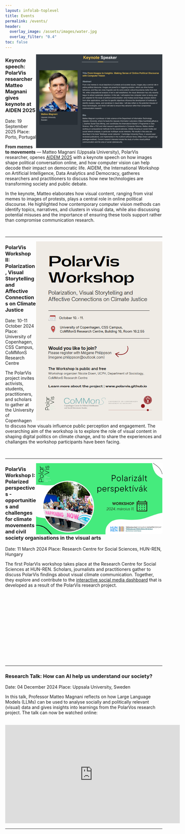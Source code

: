 ```yaml
---
layout: infolab-toplevel
title: Events 
permalink: /events/
header:
  overlay_image: /assets/images/water.jpg
  overlay_filter: "0.4"
toc: false
---
```



<img align="right" width="405" src="/assets/images/aidem2025.jpg" />

### Keynote speech: PolarVis researcher Matteo Magnani gives keynote at AIDEN 2025 

Date: 19 September 2025
Place: Porto, Portugal

**From memes to movements** — Matteo Magnani (Uppsala University), PolarVis researcher, openes [AIDEM 2025](https://aidem2025.isti.cnr.it/) with a keynote speech on how images shape political conversation online, and how computer vision can help decode their impact on democratic life. AIDEM, the International Workshop on Artificial Intelligence, Data Analytics and Democracy, gatheres researchers and practitioners to discuss how new technologies are transforming society and public debate.  

In the keynote, Matteo elaborates how visual content, ranging from viral memes to images of protests, plays a central role in online political discourse. He highlighted how contemporary computer vision methods can identify topics, narratives, and clusters in visual data, while also discussing potential misuses and the importance of ensuring these tools support rather than compromise communication research. 

<br />

<hr/> <!-- Adds a horizontal line -->

<img align="right" width="405" src="/assets/images/workshop1.PNG" />

### PolarVis Workshop II: Polarization, Visual Storytelling and Affective Connections on Climate Justice


Date: 10-11 October 2024
Place: University of Copenhagen, CSS Campus, CoMMonS Research Centre

The PolarVis project invites activists, students, practitioners, and scholars to gather at the University of Copenhagen to discuss how visuals influence public perception and engagement. The overarching aim of the workshop is to explore the role of visual content in shaping digital politics on climate change, and to share the experiences and challanges the workshop participants have been facing. 


<br />

<hr/> <!-- Adds a horizontal line -->

<img align="right" width="405" src="/assets/images/workshop2.jpg" />

### PolarVis Workshop I: Polarized perspectives - opportunities and challenges for climate movements and civil society organisations in the visual arts

Date: 11 March 2024 
Place:  Research Centre for Social Sciences, HUN-REN, Hungary 

The first PolarVis workshop takes place at the Research Centre for Social Sciences at HUN-REN. Scholars, journalists and practitioners gather to discuss PolarVis findings about visual climate communication. Together, they explore and contribute to the [interactive social media dashboard](https://polarvis.github.io/dashboard/) that is developed as a result of the PolarVis research project.

<br />
<br />
<br />
<br />
<br />
<br />
<br />
<br />
<br />
<br />
<br />
<br />
<br />



<hr/> <!-- Adds a horizontal line -->


### Research Talk:  How can AI help us understand our society? 

Date: 04 December 2024 
Place: Uppsala University, Sweden

In this talk, Professor Matteo Magnani reflects on how Large Language Models (LLMs) can be used to analyse socially and politically relevant (visual) data and gives insights into learnings from the PolarVos research project. The talk can now be watched online: 

<br />

<iframe width="560" height="315" src="https://www.youtube.com/embed/0ZPvZHxT-U4?si=nY0HPNVZcp9EBA31" title="YouTube video player" frameborder="0" allow="accelerometer; autoplay; clipboard-write; encrypted-media; gyroscope; picture-in-picture; web-share" referrerpolicy="strict-origin-when-cross-origin" allowfullscreen></iframe>


<hr/> <!-- Adds a horizontal line -->

